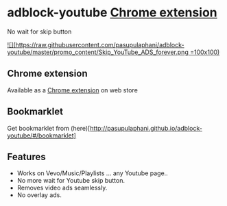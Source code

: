 # adblock-youtube [Chrome extension](https://chrome.google.com/webstore/detail/adblock-youtube/nlpakdfcpcjfhkonekdojjpnkaaododp)
No wait for skip button

[![](https://raw.githubusercontent.com/pasupulaphani/adblock-youtube/master/promo_content/Skip_YouTube_ADS_forever.png =100x100)](http://pasupulaphani.github.io/adblock-youtube/#/)

## Chrome extension
Available as a [Chrome extension](https://chrome.google.com/webstore/detail/adblock-youtube/nlpakdfcpcjfhkonekdojjpnkaaododp) on web store

## Bookmarklet
Get bookmarklet from (here)[http://pasupulaphani.github.io/adblock-youtube/#/bookmarklet]

## Features
- Works on Vevo/Music/Playlists ... any Youtube page..
- No more wait for Youtube skip button.
- Removes video ads seamlessly.
- No overlay ads.

